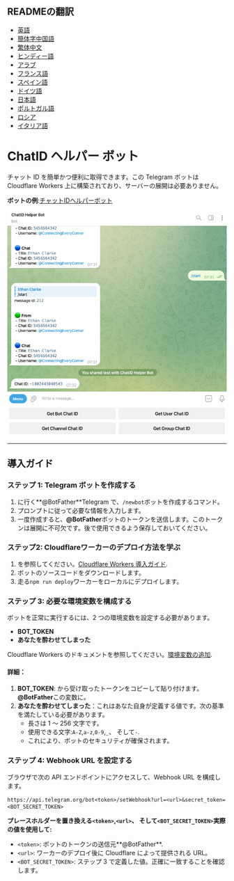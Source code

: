 ## READMEの翻訳

-   [英語](README.md)
-   [簡体字中国語](README.zh-CN.md)
-   [繁体中文](README.zh-TW.md)
-   [ヒンディー語](README.hi.md)
-   [アラブ](README.ar.md)
-   [フランス語](README.fr.md)
-   [スペイン語](README.es.md)
-   [ドイツ語](README.de.md)
-   [日本語](README.ja.md)
-   [ポルトガル語](README.pt.md)
-   [ロシア](README.ru.md)
-   [イタリア語](README.it.md)

# ChatID ヘルパー ボット

チャット ID を簡単かつ便利に取得できます。この Telegram ボットは Cloudflare Workers 上に構築されており、サーバーの展開は必要ありません。

**ボットの例**:[チャットIDヘルパーボット](https://t.me/ChatIDHelperBot)

![screenshot](https://raw.githubusercontent.com/CECEthanClarke/get-chatid-bot-cf-worker/refs/heads/main/other/screenshot.jpg)

* * *

## 導入ガイド

### ステップ 1: Telegram ボットを作成する

1.  に行く**@BotFather**Telegram で、`/newbot`ボットを作成するコマンド。
2.  プロンプトに従って必要な情報を入力します。
3.  一度作成すると、**@BotFather**ボットのトークンを送信します。このトークンは展開に不可欠です。後で使用できるよう保存しておいてください。

### ステップ2: Cloudflareワーカーのデプロイ方法を学ぶ

1.  を参照してください。[Cloudflare Workers 導入ガイド](https://developers.cloudflare.com/workers/get-started/guide/).
2.  ボットのソースコードをダウンロードします。
3.  走る`npm run deploy`ワーカーをローカルにデプロイします。

### ステップ 3: 必要な環境変数を構成する

ボットを正常に実行するには、2 つの環境変数を設定する必要があります。

-   **BOT_TOKEN**
-   **あなたを酔わせてしまった**

Cloudflare Workers のドキュメントを参照してください。[環境変数の追加](https://developers.cloudflare.com/workers/configuration/environment-variables/#add-environment-variables-via-the-dashboard).

#### 詳細：

1.  **BOT_TOKEN**: から受け取ったトークンをコピーして貼り付けます。**@BotFather**この変数に。
2.  **あなたを酔わせてしまった**：これはあなた自身が定義する値です。次の基準を満たしている必要があります。
    -   長さは 1 ～ 256 文字です。
    -   使用できる文字:`A-Z`,`a-z`,`0-9`,`_`、 そして`-`.
    -   これにより、ボットのセキュリティが確保されます。

### ステップ 4: Webhook URL を設定する

ブラウザで次の API エンドポイントにアクセスして、Webhook URL を構成します。

    https://api.telegram.org/bot<token>/setWebhook?url=<url>&secret_token=<BOT_SECRET_TOKEN>

**プレースホルダーを置き換える`<token>`,`<url>`、 そして`<BOT_SECRET_TOKEN>`実際の値を使用して:**

-   `<token>`: ボットのトークンの送信元**@BotFather**.
-   `<url>`: ワーカーのデプロイ後に Cloudflare によって提供される URL。
-   `<BOT_SECRET_TOKEN>`: ステップ 3 で定義した値。正確に一致することを確認します。
